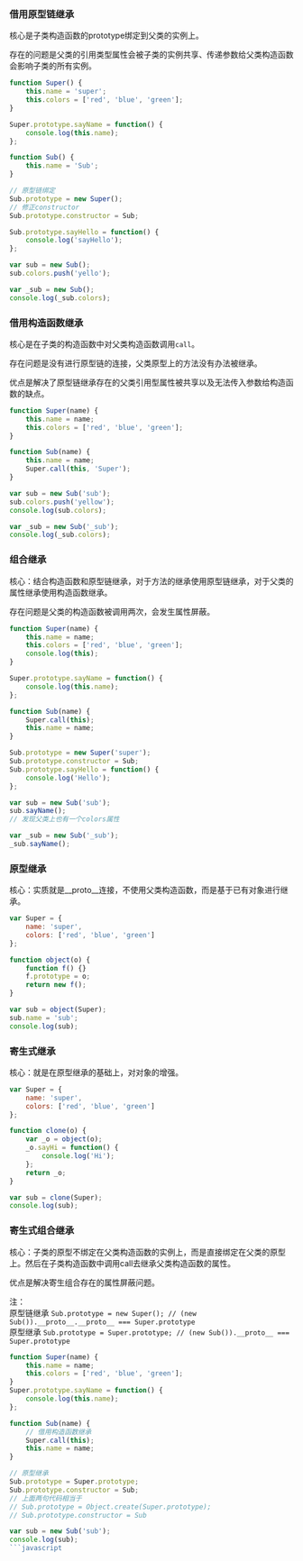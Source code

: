 ### 借用原型链继承

核心是子类构造函数的prototype绑定到父类的实例上。

存在的问题是父类的引用类型属性会被子类的实例共享、传递参数给父类构造函数会影响子类的所有实例。

```javascript
function Super() {
    this.name = 'super';
    this.colors = ['red', 'blue', 'green'];
}

Super.prototype.sayName = function() {
    console.log(this.name);
};

function Sub() {
    this.name = 'Sub';
}

// 原型链绑定
Sub.prototype = new Super();
// 修正constructor
Sub.prototype.constructor = Sub;

Sub.prototype.sayHello = function() {
    console.log('sayHello');
};

var sub = new Sub();
sub.colors.push('yello');

var _sub = new Sub();
console.log(_sub.colors);
```

### 借用构造函数继承

核心是在子类的构造函数中对父类构造函数调用`call`。 

存在问题是没有进行原型链的连接，父类原型上的方法没有办法被继承。

优点是解决了原型链继承存在的父类引用型属性被共享以及无法传入参数给构造函数的缺点。

```javascript
function Super(name) {
    this.name = name;
    this.colors = ['red', 'blue', 'green'];
}

function Sub(name) {
    this.name = name;
    Super.call(this, 'Super');
}

var sub = new Sub('sub');
sub.colors.push('yellow');
console.log(sub.colors);

var _sub = new Sub('_sub');
console.log(_sub.colors);
```

### 组合继承

核心：结合构造函数和原型链继承，对于方法的继承使用原型链继承，对于父类的属性继承使用构造函数继承。

存在问题是父类的构造函数被调用两次，会发生属性屏蔽。

```javascript
function Super(name) {
    this.name = name;
    this.colors = ['red', 'blue', 'green'];
    console.log(this);
}

Super.prototype.sayName = function() {
    console.log(this.name);
};

function Sub(name) {
    Super.call(this);
    this.name = name;
}

Sub.prototype = new Super('super');
Sub.prototype.constructor = Sub;
Sub.prototype.sayHello = function() {
    console.log('Hello');
};

var sub = new Sub('sub');
sub.sayName();
// 发现父类上也有一个colors属性

var _sub = new Sub('_sub');
_sub.sayName();
```

### 原型继承

核心：实质就是__proto__连接，不使用父类构造函数，而是基于已有对象进行继承。

```javascript
var Super = {
    name: 'super',
    colors: ['red', 'blue', 'green']
};

function object(o) {
    function f() {}
    f.prototype = o;
    return new f();
}

var sub = object(Super);
sub.name = 'sub';
console.log(sub);
```

### 寄生式继承

 核心：就是在原型继承的基础上，对对象的增强。

```javascript
var Super = {
    name: 'super',
    colors: ['red', 'blue', 'green']
};

function clone(o) {
    var _o = object(o);
    _o.sayHi = function() {
        console.log('Hi');
    };
    return _o;
}

var sub = clone(Super);
console.log(sub);
```

### 寄生式组合继承

核心：子类的原型不绑定在父类构造函数的实例上，而是直接绑定在父类的原型上。然后在子类构造函数中调用call去继承父类构造函数的属性。

优点是解决寄生组合存在的属性屏蔽问题。 

注：  
原型链继承 `Sub.prototype = new Super(); // (new Sub()).__proto__.__proto__ === Super.prototype`  
原型继承 `Sub.prototype = Super.prototype; // (new Sub()).__proto__ === Super.prototype`
```javascript
function Super(name) {
    this.name = name;
    this.colors = ['red', 'blue', 'green'];
}
Super.prototype.sayName = function() {
    console.log(this.name);
};

function Sub(name) {
    // 借用构造函数继承
    Super.call(this);
    this.name = name;
}

// 原型继承
Sub.prototype = Super.prototype;
Sub.prototype.constructor = Sub;
// 上面两句代码相当于
// Sub.prototype = Object.create(Super.prototype);
// Sub.prototype.constructor = Sub

var sub = new Sub('sub');
console.log(sub);
```javascript
